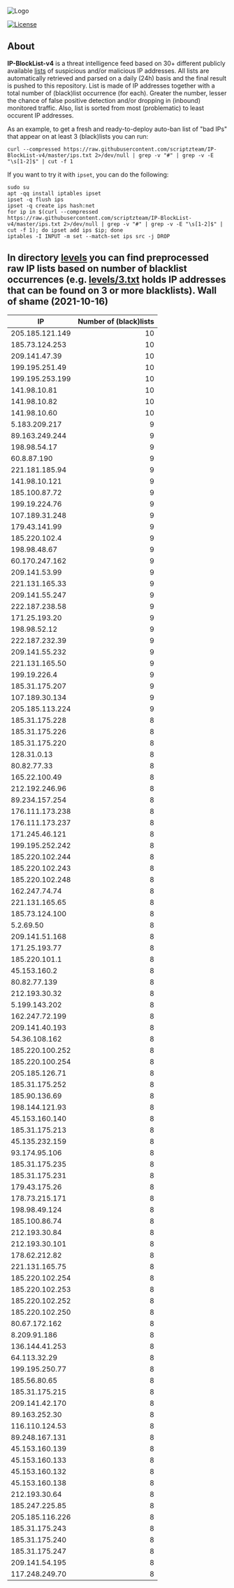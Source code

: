 ![Logo](https://i.imgur.com/PyKLAe7.png)

[![License](https://img.shields.io/badge/license-The_Unlicense-red.svg)](https://unlicense.org/)

About
----

**IP-BlockList-v4** is a threat intelligence feed based on 30+ different publicly available [lists](https://github.com/stamparm/maltrail) of suspicious and/or malicious IP addresses. All lists are automatically retrieved and parsed on a daily (24h) basis and the final result is pushed to this repository. List is made of IP addresses together with a total number of (black)list occurrence (for each). Greater the number, lesser the chance of false positive detection and/or dropping in (inbound) monitored traffic. Also, list is sorted from most (problematic) to least occurent IP addresses.

As an example, to get a fresh and ready-to-deploy auto-ban list of "bad IPs" that appear on at least 3 (black)lists you can run:

```
curl --compressed https://raw.githubusercontent.com/scriptzteam/IP-BlockList-v4/master/ips.txt 2>/dev/null | grep -v "#" | grep -v -E "\s[1-2]$" | cut -f 1
```

If you want to try it with `ipset`, you can do the following:

```
sudo su
apt -qq install iptables ipset
ipset -q flush ips
ipset -q create ips hash:net
for ip in $(curl --compressed https://raw.githubusercontent.com/scriptzteam/IP-BlockList-v4/master/ips.txt 2>/dev/null | grep -v "#" | grep -v -E "\s[1-2]$" | cut -f 1); do ipset add ips $ip; done
iptables -I INPUT -m set --match-set ips src -j DROP
```

In directory [levels](levels) you can find preprocessed raw IP lists based on number of blacklist occurrences (e.g. [levels/3.txt](levels/3.txt) holds IP addresses that can be found on 3 or more blacklists).
Wall of shame (2021-10-16)
----

|IP|Number of (black)lists|
|---|--:|
205.185.121.149|10
185.73.124.253|10
209.141.47.39|10
199.195.251.49|10
199.195.253.199|10
141.98.10.81|10
141.98.10.82|10
141.98.10.60|10
5.183.209.217|9
89.163.249.244|9
198.98.54.17|9
60.8.87.190|9
221.181.185.94|9
141.98.10.121|9
185.100.87.72|9
199.19.224.76|9
107.189.31.248|9
179.43.141.99|9
185.220.102.4|9
198.98.48.67|9
60.170.247.162|9
209.141.53.99|9
221.131.165.33|9
209.141.55.247|9
222.187.238.58|9
171.25.193.20|9
198.98.52.12|9
222.187.232.39|9
209.141.55.232|9
221.131.165.50|9
199.19.226.4|9
185.31.175.207|9
107.189.30.134|9
205.185.113.224|9
185.31.175.228|8
185.31.175.226|8
185.31.175.220|8
128.31.0.13|8
80.82.77.33|8
165.22.100.49|8
212.192.246.96|8
89.234.157.254|8
176.111.173.238|8
176.111.173.237|8
171.245.46.121|8
199.195.252.242|8
185.220.102.244|8
185.220.102.243|8
185.220.102.248|8
162.247.74.74|8
221.131.165.65|8
185.73.124.100|8
5.2.69.50|8
209.141.51.168|8
171.25.193.77|8
185.220.101.1|8
45.153.160.2|8
80.82.77.139|8
212.193.30.32|8
5.199.143.202|8
162.247.72.199|8
209.141.40.193|8
54.36.108.162|8
185.220.100.252|8
185.220.100.254|8
205.185.126.71|8
185.31.175.252|8
185.90.136.69|8
198.144.121.93|8
45.153.160.140|8
185.31.175.213|8
45.135.232.159|8
93.174.95.106|8
185.31.175.235|8
185.31.175.231|8
179.43.175.26|8
178.73.215.171|8
198.98.49.124|8
185.100.86.74|8
212.193.30.84|8
212.193.30.101|8
178.62.212.82|8
221.131.165.75|8
185.220.102.254|8
185.220.102.253|8
185.220.102.252|8
185.220.102.250|8
80.67.172.162|8
8.209.91.186|8
136.144.41.253|8
64.113.32.29|8
199.195.250.77|8
185.56.80.65|8
185.31.175.215|8
209.141.42.170|8
89.163.252.30|8
116.110.124.53|8
89.248.167.131|8
45.153.160.139|8
45.153.160.133|8
45.153.160.132|8
45.153.160.138|8
212.193.30.64|8
185.247.225.85|8
205.185.116.226|8
185.31.175.243|8
185.31.175.240|8
185.31.175.247|8
209.141.54.195|8
117.248.249.70|8
